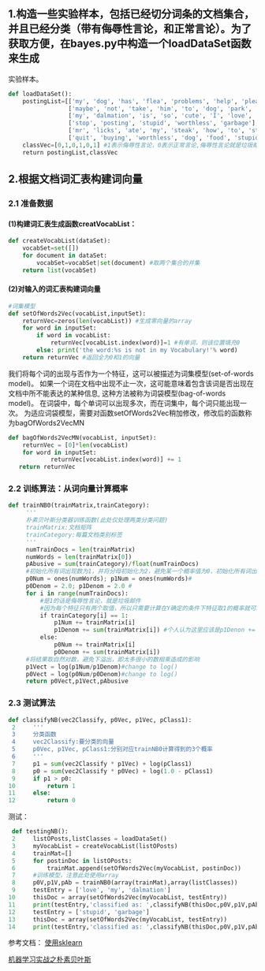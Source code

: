 ## 1.构造一些实验样本，包括已经切分词条的文档集合，并且已经分类（带有侮辱性言论，和正常言论）。为了获取方便，在bayes.py中构造一个loadDataSet函数来生成
实验样本。
```python
def loadDataSet():
    postingList=[['my', 'dog', 'has', 'flea', 'problems', 'help', 'please'],
                 ['maybe', 'not', 'take', 'him', 'to', 'dog', 'park', 'stupid'],
                 ['my', 'dalmation', 'is', 'so', 'cute', 'I', 'love', 'him'],
                 ['stop', 'posting', 'stupid', 'worthless', 'garbage'],
                 ['mr', 'licks', 'ate', 'my', 'steak', 'how', 'to', 'stop', 'him'],
                 ['quit', 'buying', 'worthless', 'dog', 'food', 'stupid']]
    classVec=[0,1,0,1,0,1] #1表示侮辱性言论，0表示正常言论,侮辱性言论就是垃圾邮件
    return postingList,classVec
```

## 2.根据文档词汇表构建词向量
### 2.1 准备数据
#### (1)构建词汇表生成函数creatVocabList：
```python
def createVocabList(dataSet):
    vocabSet=set([])
    for document in dataSet:
        vocabSet=vocabSet|set(document) #取两个集合的并集
    return list(vocabSet)
```
#### (2)对输入的词汇表构建词向量
```python
#词集模型
def setOfWords2Vec(vocabList,inputSet):
    returnVec=zeros(len(vocabList)) #生成零向量的array
    for word in inputSet:
        if word in vocabList:
            returnVec[vocabList.index(word)]=1 #有单词，则该位置填充0
        else: print('the word:%s is not in my Vocabulary!'% word)
    return returnVec #返回全为0和1的向量
```
我们将每个词的出现与否作为一个特征，这可以被描述为词集模型(set-of-words model)。
如果一个词在文档中出现不止一次，这可能意味着包含该词是否出现在文档中所不能表达的某种信息,
这种方法被称为词袋模型(bag-of-words model)。
在词袋中，每个单词可以出现多次，而在词集中，每个词只能出现一次。
为适应词袋模型，需要对函数setOfWords2Vec稍加修改，修改后的函数称为bagOfWords2VecMN
 ```python
def bagOfWords2VecMN(vocabList, inputSet):
     returnVec = [0]*len(vocabList)
     for word in inputSet:
             returnVec[vocabList.index(word)] += 1
    return returnVec
 ```
 ### 2.2 训练算法：从词向量计算概率
 ```python
 def trainNB0(trainMatrix,trainCategory):
      '''
      朴素贝叶斯分类器训练函数(此处仅处理两类分类问题)
      trainMatrix:文档矩阵
      trainCategory:每篇文档类别标签
      '''
      numTrainDocs = len(trainMatrix)
      numWords = len(trainMatrix[0])
      pAbusive = sum(trainCategory)/float(numTrainDocs)
      #初始化所有词出现数为1，并将分母初始化为2，避免某一个概率值为0，初始化所有词出现次数为1是拉普帕斯平滑，因为纳姆达为1，分母取值为2是因为纳姆达为1，而每个特征的取值只有两个，即1和0，该词出现和没有出现，故S(j)=2，p0num的每一个分量代表一个特征，但如果是词袋模型，每个特征的取值可能性就是就是所有文章的总词数，（因为可能所有文章全是这个词）垃圾邮件中出现某词的概率实质上是多个指示函数相加，即该词出现1次，2次，3次...的概率相加。
      p0Num = ones(numWords); p1Num = ones(numWords)#
      p0Denom = 2.0; p1Denom = 2.0 #
      for i in range(numTrainDocs):
          #是1的话是侮辱性言论，就是垃圾邮件
          #因为每个特征只有两个取值，所以只需要计算在Y确定的条件下特征取1的概率就可以了，特征取0的概率就是1减去前面那个概率
          if trainCategory[i] == 1:
              p1Num += trainMatrix[i]
              p1Denom += sum(trainMatrix[i]) #个人认为这里应该是p1Denon += 1，每出现一个垃圾邮件垃圾邮件的个数就加1，但如果前面是用的词袋模型而不是词集模型的话这样就是对的，词袋模型的话，每个词语最多可能出现m次，(m为一篇文章的总词数)，所以除的时候要用每个词语出现的次数/该词语最多可能出现的次数，及所有文章次数的总和。这时候公式就不是用的指示函数了。
          else:
              p0Num += trainMatrix[i]
              p0Denom += sum(trainMatrix[i])
      #将结果取自然对数，避免下溢出，即太多很小的数相乘造成的影响
      p1Vect = log(p1Num/p1Denom)#change to log()
      p0Vect = log(p0Num/p0Denom)#change to log()
      return p0Vect,p1Vect,pAbusive
```
### 2.3 测试算法
```python
def classifyNB(vec2Classify, p0Vec, p1Vec, pClass1):
 2     '''
 3     分类函数
 4     vec2Classify:要分类的向量
 5     p0Vec, p1Vec, pClass1:分别对应trainNB0计算得到的3个概率
 6     '''
 7     p1 = sum(vec2Classify * p1Vec) + log(pClass1)
 8     p0 = sum(vec2Classify * p0Vec) + log(1.0 - pClass1)
 9     if p1 > p0:
10         return 1
11     else: 
12         return 0
```
测试：
```python
 def testingNB():
 2     listOPosts,listClasses = loadDataSet()
 3     myVocabList = createVocabList(listOPosts)
 4     trainMat=[]
 5     for postinDoc in listOPosts:
 6         trainMat.append(setOfWords2Vec(myVocabList, postinDoc))
 7     #训练模型，注意此处使用array
 8     p0V,p1V,pAb = trainNB0(array(trainMat),array(listClasses))
 9     testEntry = ['love', 'my', 'dalmation']
10     thisDoc = array(setOfWords2Vec(myVocabList, testEntry))
11     print(testEntry,'classified as: ',classifyNB(thisDoc,p0V,p1V,pAb))
12     testEntry = ['stupid', 'garbage']
13     thisDoc = array(setOfWords2Vec(myVocabList, testEntry))
14     print(testEntry,'classified as: ',classifyNB(thisDoc,p0V,p1V,pAb))
```
参考文档：
[使用sklearn](https://blog.csdn.net/zhiaicq_r/article/details/79228932)

[机器学习实战之朴素贝叶斯](http://blog.sina.com.cn/s/blog_13eaccf160102xgmu.html)
